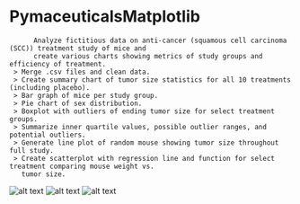 # PymaceuticalsMatplotlib
          Analyze fictitious data on anti-cancer (squamous cell carcinoma (SCC)) treatment study of mice and
          create various charts showing metrics of study groups and efficiency of treatment.
     > Merge .csv files and clean data.
     > Create summary chart of tumor size statistics for all 10 treatments (including placebo).
     > Bar graph of mice per study group.
     > Pie chart of sex distribution.
     > Boxplot with outliers of ending tumor size for select treatment groups.
     > Summarize inner quartile values, possible outlier ranges, and potential outliers.
     > Generate line plot of random mouse showing tumor size throughout full study.
     > Create scatterplot with regression line and function for select treatment comparing mouse weight vs. 
       tumor size.  
![alt text](https://github.com/dougbhigh/PymaceuticalsMatplotlib/blob/master/Pymaceuticals/images/scatter2.png)
![alt text](https://github.com/dougbhigh/PymaceuticalsMatplotlib/blob/master/Pymaceuticals/images/boxPlot.png)
![alt text](https://github.com/dougbhigh/PymaceuticalsMatplotlib/blob/master/Pymaceuticals/images/linePlot.png)